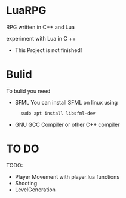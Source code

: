 # LuaRPG
 RPG written in C++ and Lua
 
 experiment with Lua in C ++
 
 * This Project is not finished!
# Bulid

To bulid you need
* SFML
You can install SFML on linux using


        sudo apt install libsfml-dev


* GNU GCC Compiler
or other C++ compiler

# TO DO 
 TODO:
   * Player Movement with player.lua functions
   * Shooting
   * LevelGeneration
